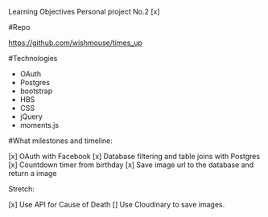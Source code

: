Learning Objectives
Personal project No.2
[x]

#Repo

https://github.com/wishmouse/times_up

#Technologies

- OAuth
- Postgres
- bootstrap
- HBS
- CSS
- jQuery
- moments.js


#What milestones and timeline:

[x] OAuth with Facebook
[x] Database filtering and table joins with Postgres
[x] Countdown timer from birthday
[x] Save image url to the database and return a image

Stretch:

[x] Use API for Cause of Death
[] Use Cloudinary to save images.





